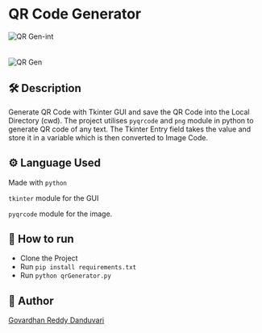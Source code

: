 
# QR Code Generator
![QR Gen-int](https://github.com/Govardhan9797/Python-Basic/assets/85842506/0b7322bd-7ed0-4503-aeda-4f2c1606200c)<br>
<br>
<br>
![QR Gen](https://github.com/Govardhan9797/Python-Basic/assets/85842506/7164c2b4-3b1d-4654-a59b-59b04f580489)


## 🛠️ Description
Generate QR Code with Tkinter GUI and save the QR Code into the Local Directory (cwd).
The project utilises `pyqrcode` and `png` module in python to generate QR code of any text. 
The Tkinter Entry field takes the value and store it in a variable which is then converted to Image Code.

## ⚙️ Language Used
Made with `python`

`tkinter` module for the GUI

`pyqrcode` module for the image.


## 🌟 How to run
- Clone the Project
- Run `pip install requirements.txt`
- Run `python qrGenerator.py`


## 🤖 Author
[Govardhan Reddy Danduvari](https://github.com/govardhan9797)

